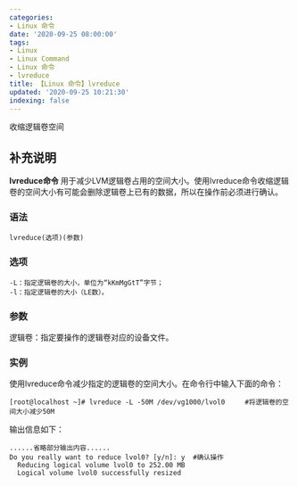 ```yaml
---
categories:
- Linux 命令
date: '2020-09-25 08:00:00'
tags:
- Linux
- Linux Command
- Linux 命令
- lvreduce
title: 【Linux 命令】lvreduce
updated: '2020-09-25 10:21:30'
indexing: false
---
```


收缩逻辑卷空间

## 补充说明

**lvreduce命令** 用于减少LVM逻辑卷占用的空间大小。使用lvreduce命令收缩逻辑卷的空间大小有可能会删除逻辑卷上已有的数据，所以在操作前必须进行确认。

###  语法

```shell
lvreduce(选项)(参数)
```

###  选项

```shell
-L：指定逻辑卷的大小，单位为“kKmMgGtT”字节；
-l：指定逻辑卷的大小（LE数）。
```

###  参数

逻辑卷：指定要操作的逻辑卷对应的设备文件。

###  实例

使用lvreduce命令减少指定的逻辑卷的空间大小。在命令行中输入下面的命令：

```shell
[root@localhost ~]# lvreduce -L -50M /dev/vg1000/lvol0     #将逻辑卷的空间大小减少50M
```

输出信息如下：

```shell
......省略部分输出内容......  
Do you really want to reduce lvol0? [y/n]: y  #确认操作  
  Reducing logical volume lvol0 to 252.00 MB  
  Logical volume lvol0 successfully resized
```


<!-- Linux命令行搜索引擎：https://jaywcjlove.github.io/linux-command/ -->
